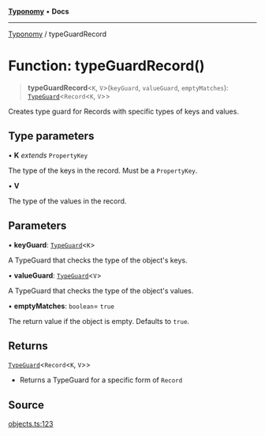 [**Typonomy**](../README.md) • **Docs**

***

[Typonomy](../globals.md) / typeGuardRecord

# Function: typeGuardRecord()

> **typeGuardRecord**\<`K`, `V`\>(`keyGuard`, `valueGuard`, `emptyMatches`): [`TypeGuard`](../type-aliases/TypeGuard.md)\<`Record`\<`K`, `V`\>\>

Creates type guard for Records with specific types of keys and values.

## Type parameters

• **K** *extends* `PropertyKey`

The type of the keys in the record. Must be a `PropertyKey`.

• **V**

The type of the values in the record.

## Parameters

• **keyGuard**: [`TypeGuard`](../type-aliases/TypeGuard.md)\<`K`\>

A TypeGuard that checks the type of the object's keys.

• **valueGuard**: [`TypeGuard`](../type-aliases/TypeGuard.md)\<`V`\>

A TypeGuard that checks the type of the object's values.

• **emptyMatches**: `boolean`= `true`

The return value if the object is empty. Defaults to `true`.

## Returns

[`TypeGuard`](../type-aliases/TypeGuard.md)\<`Record`\<`K`, `V`\>\>

- Returns a TypeGuard for a specific form of `Record`

## Source

[objects.ts:123](https://github.com/softcraft-development/typonomy/blob/71207c5f8a51cd78ebdeff79293f44e522cae748/src/objects.ts#L123)
